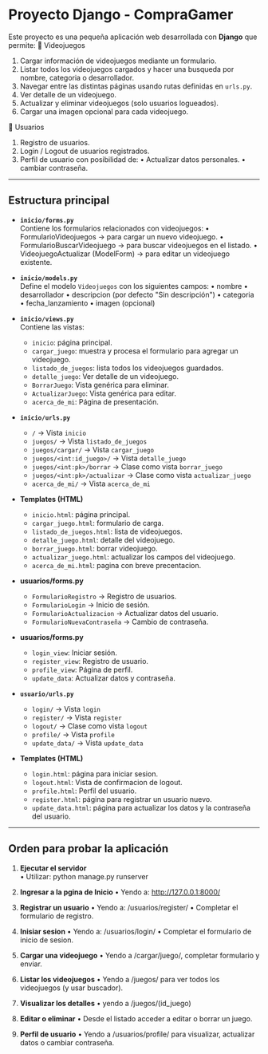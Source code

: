 # Proyecto Django - CompraGamer

Este proyecto es una pequeña aplicación web desarrollada con **Django** que permite:
🔹 Videojuegos
1. Cargar información de videojuegos mediante un formulario.
2. Listar todos los videojuegos cargados y hacer una busqueda por nombre, categoria o desarrollador.
3. Navegar entre las distintas páginas usando rutas definidas en `urls.py`.
4. Ver detalle de un videojuego.
5. Actualizar y eliminar videojuegos (solo usuarios logueados).
6. Cargar una imagen opcional para cada videojuego.

🔹 Usuarios
1. Registro de usuarios.
2. Login / Logout de usuarios registrados.
3. Perfil de usuario con posibilidad de:
   • Actualizar datos personales.
   • cambiar contraseña.
---

## Estructura principal

- **`inicio/forms.py`**  
  Contiene los formularios relacionados con videojuegos:
  • FormularioVideojuegos → para cargar un nuevo videojuego.
  • FormularioBuscarVideojuego → para buscar videojuegos en el listado.
  • VideojuegoActualizar (ModelForm) → para editar un videojuego existente.

- **`inicio/models.py`**  
  Define el modelo `Videojuegos` con los siguientes campos:
  • nombre
  • desarrollador
  • descripcion (por defecto "Sin descripción")
  • categoria
  • fecha_lanzamiento
  • imagen (opcional)

- **`inicio/views.py`**  
  Contiene las vistas:
  - `inicio`: página principal.
  - `cargar_juego`: muestra y procesa el formulario para agregar un videojuego.
  - `listado_de_juegos`: lista todos los videojuegos guardados.
  - `detalle_juego`: Ver detalle de un videojuego.
  - `BorrarJuego`: Vista genérica para eliminar.
  - `ActualizarJuego`: Vista genérica para editar.
  - `acerca_de_mi`: Página de presentación.

- **`inicio/urls.py`**  
  - `/` → Vista `inicio`
  - `juegos/` → Vista `listado_de_juegos`
  - `juegos/cargar/` → Vista `cargar_juego`
  - `juegos/<int:id_juego>/` → Vista `detalle_juego`
  - `juegos/<int:pk>/borrar` → Clase como vista `borrar_juego` 
  - `juegos/<int:pk>/actualizar` → Clase como vista `actualizar_juego`
  - `acerca_de_mi/` → Vista `acerca_de_mi`

- **Templates (HTML)**  
  - `inicio.html`: página principal.  
  - `cargar_juego.html`: formulario de carga.  
  - `listado_de_juegos.html`: lista de videojuegos.
  - `detalle_juego.html`: detalle del videojuego.
  - `borrar_juego.html`: borrar videojuego.
  - `actualizar_juego.html`: actualizar los campos del videojuego.
  - `acerca_de_mi.html`: pagina con breve precentacion.

- **usuarios/forms.py**
  - `FormularioRegistro` → Registro de usuarios.
  - `FormularioLogin` → Inicio de sesión.
  - `FormularioActualizacion` → Actualizar datos del usuario.
  - `FormularioNuevaContraseña` → Cambio de contraseña.

- **usuarios/forms.py**
  - `login_view`: Iniciar sesión.
  - `register_view`: Registro de usuario.
  - `profile_view`: Página de perfil.
  - `update_data`: Actualizar datos y contraseña.

- **`usuario/urls.py`** 
  - `login/` → Vista `login`
  - `register/` → Vista `register`
  - `logout/` → Clase como vista `logout`
  - `profile/` → Vista `profile`
  - `update_data/` → Vista `update_data`

- **Templates (HTML)**
  - `login.html`: página para iniciar sesion.
  - `logout.html`: Vista de confirmacion de logout.
  - `profile.html`: Perfil del usuario.
  - `register.html`: página para registrar un usuario nuevo.
  - `update_data.html`: página para actualizar los datos y la contraseña del usuario.

---

## Orden para probar la aplicación

1. **Ejecutar el servidor**  
  • Utilizar: python manage.py runserver

2. **Ingresar a la pgina de Inicio**
  • Yendo a: http://127.0.0.1:8000/

3. **Registrar un usuario**
  • Yendo a: /usuarios/register/
  • Completar el formulario de registro.

4. **Inisiar sesion**
  • Yendo a: /usuarios/login/
  • Completar el formulario de inicio de sesion.

5. **Cargar una videojuego**
  • Yendo a /cargar/juego/, completar formulario y enviar.

6. **Listar los videojuegos**
  • Yendo a /juegos/ para ver todos los videojuegos (y usar buscador).

7. **Visualizar los detalles**
  • yendo a /juegos/(id_juego)

8. **Editar o eliminar**
  • Desde el listado acceder a editar o borrar un juego.  

9. **Perfil de usuario**
  • Yendo a /usuarios/profile/ para visualizar, actualizar datos o cambiar contraseña.
    

